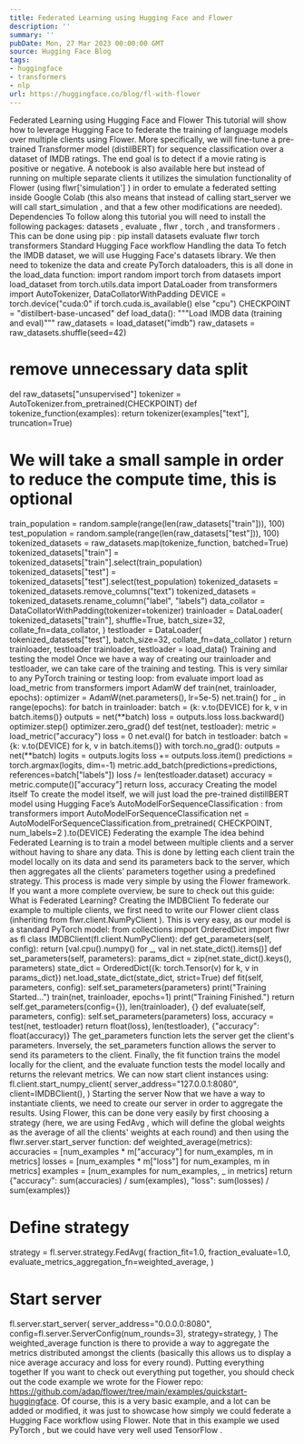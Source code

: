 ```yaml
---
title: Federated Learning using Hugging Face and Flower
description: ''
summary: ''
pubDate: Mon, 27 Mar 2023 00:00:00 GMT
source: Hugging Face Blog
tags:
- huggingface
- transformers
- nlp
url: https://huggingface.co/blog/fl-with-flower
---
```


Federated Learning using Hugging Face and Flower
This tutorial will show how to leverage Hugging Face to federate the training of language models over multiple clients using Flower. More specifically, we will fine-tune a pre-trained Transformer model (distilBERT) for sequence classification over a dataset of IMDB ratings. The end goal is to detect if a movie rating is positive or negative.
A notebook is also available here but instead of running on multiple separate clients it utilizes the simulation functionality of Flower (using flwr['simulation']
) in order to emulate a federated setting inside Google Colab (this also means that instead of calling start_server
we will call start_simulation
, and that a few other modifications are needed).
Dependencies
To follow along this tutorial you will need to install the following packages: datasets
, evaluate
, flwr
, torch
, and transformers
. This can be done using pip
:
pip install datasets evaluate flwr torch transformers
Standard Hugging Face workflow
Handling the data
To fetch the IMDB dataset, we will use Hugging Face's datasets
library. We then need to tokenize the data and create PyTorch
dataloaders, this is all done in the load_data
function:
import random
import torch
from datasets import load_dataset
from torch.utils.data import DataLoader
from transformers import AutoTokenizer, DataCollatorWithPadding
DEVICE = torch.device("cuda:0" if torch.cuda.is_available() else "cpu")
CHECKPOINT = "distilbert-base-uncased"
def load_data():
"""Load IMDB data (training and eval)"""
raw_datasets = load_dataset("imdb")
raw_datasets = raw_datasets.shuffle(seed=42)
# remove unnecessary data split
del raw_datasets["unsupervised"]
tokenizer = AutoTokenizer.from_pretrained(CHECKPOINT)
def tokenize_function(examples):
return tokenizer(examples["text"], truncation=True)
# We will take a small sample in order to reduce the compute time, this is optional
train_population = random.sample(range(len(raw_datasets["train"])), 100)
test_population = random.sample(range(len(raw_datasets["test"])), 100)
tokenized_datasets = raw_datasets.map(tokenize_function, batched=True)
tokenized_datasets["train"] = tokenized_datasets["train"].select(train_population)
tokenized_datasets["test"] = tokenized_datasets["test"].select(test_population)
tokenized_datasets = tokenized_datasets.remove_columns("text")
tokenized_datasets = tokenized_datasets.rename_column("label", "labels")
data_collator = DataCollatorWithPadding(tokenizer=tokenizer)
trainloader = DataLoader(
tokenized_datasets["train"],
shuffle=True,
batch_size=32,
collate_fn=data_collator,
)
testloader = DataLoader(
tokenized_datasets["test"], batch_size=32, collate_fn=data_collator
)
return trainloader, testloader
trainloader, testloader = load_data()
Training and testing the model
Once we have a way of creating our trainloader and testloader, we can take care of the training and testing. This is very similar to any PyTorch
training or testing loop:
from evaluate import load as load_metric
from transformers import AdamW
def train(net, trainloader, epochs):
optimizer = AdamW(net.parameters(), lr=5e-5)
net.train()
for _ in range(epochs):
for batch in trainloader:
batch = {k: v.to(DEVICE) for k, v in batch.items()}
outputs = net(**batch)
loss = outputs.loss
loss.backward()
optimizer.step()
optimizer.zero_grad()
def test(net, testloader):
metric = load_metric("accuracy")
loss = 0
net.eval()
for batch in testloader:
batch = {k: v.to(DEVICE) for k, v in batch.items()}
with torch.no_grad():
outputs = net(**batch)
logits = outputs.logits
loss += outputs.loss.item()
predictions = torch.argmax(logits, dim=-1)
metric.add_batch(predictions=predictions, references=batch["labels"])
loss /= len(testloader.dataset)
accuracy = metric.compute()["accuracy"]
return loss, accuracy
Creating the model itself
To create the model itself, we will just load the pre-trained distillBERT model using Hugging Face’s AutoModelForSequenceClassification
:
from transformers import AutoModelForSequenceClassification
net = AutoModelForSequenceClassification.from_pretrained(
CHECKPOINT, num_labels=2
).to(DEVICE)
Federating the example
The idea behind Federated Learning is to train a model between multiple clients and a server without having to share any data. This is done by letting each client train the model locally on its data and send its parameters back to the server, which then aggregates all the clients’ parameters together using a predefined strategy. This process is made very simple by using the Flower framework. If you want a more complete overview, be sure to check out this guide: What is Federated Learning?
Creating the IMDBClient
To federate our example to multiple clients, we first need to write our Flower client class (inheriting from flwr.client.NumPyClient
). This is very easy, as our model is a standard PyTorch
model:
from collections import OrderedDict
import flwr as fl
class IMDBClient(fl.client.NumPyClient):
def get_parameters(self, config):
return [val.cpu().numpy() for _, val in net.state_dict().items()]
def set_parameters(self, parameters):
params_dict = zip(net.state_dict().keys(), parameters)
state_dict = OrderedDict({k: torch.Tensor(v) for k, v in params_dict})
net.load_state_dict(state_dict, strict=True)
def fit(self, parameters, config):
self.set_parameters(parameters)
print("Training Started...")
train(net, trainloader, epochs=1)
print("Training Finished.")
return self.get_parameters(config={}), len(trainloader), {}
def evaluate(self, parameters, config):
self.set_parameters(parameters)
loss, accuracy = test(net, testloader)
return float(loss), len(testloader), {"accuracy": float(accuracy)}
The get_parameters
function lets the server get the client's parameters. Inversely, the set_parameters
function allows the server to send its parameters to the client. Finally, the fit
function trains the model locally for the client, and the evaluate
function tests the model locally and returns the relevant metrics.
We can now start client instances using:
fl.client.start_numpy_client(
server_address="127.0.0.1:8080",
client=IMDBClient(),
)
Starting the server
Now that we have a way to instantiate clients, we need to create our server in order to aggregate the results. Using Flower, this can be done very easily by first choosing a strategy (here, we are using FedAvg
, which will define the global weights as the average of all the clients' weights at each round) and then using the flwr.server.start_server
function:
def weighted_average(metrics):
accuracies = [num_examples * m["accuracy"] for num_examples, m in metrics]
losses = [num_examples * m["loss"] for num_examples, m in metrics]
examples = [num_examples for num_examples, _ in metrics]
return {"accuracy": sum(accuracies) / sum(examples), "loss": sum(losses) / sum(examples)}
# Define strategy
strategy = fl.server.strategy.FedAvg(
fraction_fit=1.0,
fraction_evaluate=1.0,
evaluate_metrics_aggregation_fn=weighted_average,
)
# Start server
fl.server.start_server(
server_address="0.0.0.0:8080",
config=fl.server.ServerConfig(num_rounds=3),
strategy=strategy,
)
The weighted_average
function is there to provide a way to aggregate the metrics distributed amongst the clients (basically this allows us to display a nice average accuracy and loss for every round).
Putting everything together
If you want to check out everything put together, you should check out the code example we wrote for the Flower repo: https://github.com/adap/flower/tree/main/examples/quickstart-huggingface.
Of course, this is a very basic example, and a lot can be added or modified, it was just to showcase how simply we could federate a Hugging Face workflow using Flower.
Note that in this example we used PyTorch
, but we could have very well used TensorFlow
.